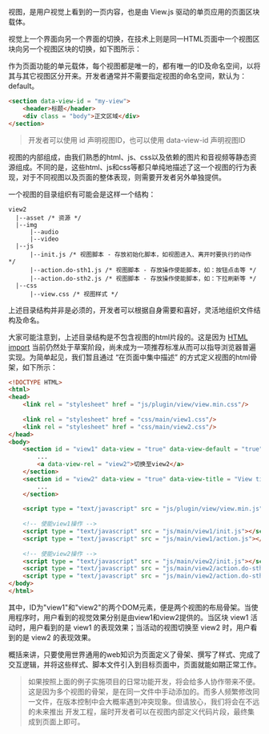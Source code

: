 视图，是用户视觉上看到的一页内容，也是由 View.js 驱动的单页应用的页面区块载体。

视觉上一个界面向另一个界面的切换，在技术上则是同一HTML页面中一个视图区块向另一个视图区块的切换，如下图所示：


作为页面功能的单元载体，每个视图都是唯一的，都有唯一的ID及命名空间，以将其与其它视图区分开来。开发者通常并不需要指定视图的命名空间，默认为：default。

```html
<section data-view-id = "my-view">
    <header>标题</header>
    <div class = "body">正文区域</div>
</section>
```
>开发者可以使用 id 声明视图ID，也可以使用 data-view-id 声明视图ID

视图的内部组成，由我们熟悉的html、js、css以及依赖的图片和音视频等静态资源组成。不同的是，这些html、js和css等都只单纯地描述了这一个视图的行为表现，对于不同视图以及页面的整体表现，则需要开发者另外单独提供。

一个视图的目录组织有可能会是这样一个结构：

```
view2
  |--asset /* 资源 */
  |--img
      |--audio
      |--video
  |--js
      |--init.js /* 视图脚本 - 存放初始化脚本，如视图进入、离开时要执行的动作 */
      |--action.do-sth1.js /* 视图脚本 - 存放操作使能脚本，如：按钮点击等 */
      |--action.do-sth2.js /* 视图脚本 - 存放操作使能脚本，如：下拉刷新等 */
  |--css
      |--view.css /* 视图样式 */
```

上述目录结构并非是必须的，开发者可以根据自身需要和喜好，灵活地组织文件结构及命名。

大家可能注意到，上述目录结构是不包含视图的html片段的。这是因为 [HTML import](https://w3c.github.io/webcomponents/spec/imports/) 当前仍然处于草案阶段，尚未成为一项推荐标准从而可以指导浏览器普遍实现。为简单起见，我们暂且通过 “在页面中集中描述” 的方式定义视图的html骨架，如下所示：

```html
<!DOCTYPE HTML>
<html>
<head>
    <link rel = "stylesheet" href = "js/plugin/view/view.min.css"/>
 
    <link rel = "stylesheet" href = "css/main/view1.css"/>
    <link rel = "stylesheet" href = "css/main/view2.css"/>
</head>
<body>
    <section id = "view1" data-view = "true" data-view-default = "true" data-view-title="View title 1">
        ...
        <a data-view-rel = "view2">切换至view2</a>
    </section>
    <section id = "view2" data-view = "true" data-view-title = "View title 2">
        ...
    </section>
 
    <script type = "text/javascript" src = "js/plugin/view/view.min.js"></script>
 
    <!-- 使能view1操作 -->
    <script type = "text/javascript" src = "js/main/view1/init.js"></script>
    <script type = "text/javascript" src = "js/main/view1/action.js"></script>
 
    <!-- 使能view2操作 -->
    <script type = "text/javascript" src = "js/main/view2/init.js"></script>
    <script type = "text/javascript" src = "js/main/view2/action.do-sth1.js"></script>
    <script type = "text/javascript" src = "js/main/view2/action.do-sth2.js"></script>
</body>
</html>
```

其中，ID为"view1"和"view2"的两个DOM元素，便是两个视图的布局骨架。当使用程序时，用户看到的视觉效果分别是由view1和view2提供的。当区块 view1 活动时，用户看到的是 view1 的表现效果；当活动的视图切换至 view2 时，用户看到的是 view2 的表现效果。

概括来讲，只要使用世界通用的web知识为页面定义了骨架、撰写了样式、完成了交互逻辑，并将这些样式、脚本文件引入到目标页面中，页面就能如期正常工作。

>如果按照上面的例子实施项目的日常功能开发，将会给多人协作带来不便。这是因为多个视图的骨架，是在同一文件中手动添加的。而多人频繁修改同一文件，在版本控制中会大概率遇到冲突现象。但请放心，我们将会在不远的未来推出 开发工程，届时开发者可以在视图内部定义代码片段，最终集成到页面上即可。
